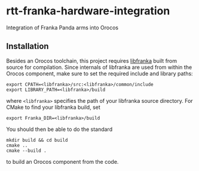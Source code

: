 # rtt-franka-hardware-integration
Integration of Franka Panda arms into Orocos

## Installation
Besides an Orocos toolchain, this project requires [libfranka](https://github.com/frankaemika/libfranka) built from source for compilation. Since internals of libfranka are used from within the Orocos component, make sure to set the required include and library paths:

    export CPATH=<libfranka>/src:<libfranka>/common/include
    export LIBRARY_PATH=<libfranka>/build
    
where `<libfranka>` specifies the path of your libfranka source directory.
For CMake to find your libfranka build, set

    export Franka_DIR=<libfranka>/build
    
You should then be able to do the standard

    mkdir build && cd build
    cmake ..
    cmake --build .
    
to build an Orocos component from the code.
